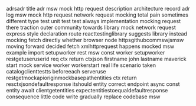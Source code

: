 adrsadr title adr msw mock http request description architecture record adr log msw mock http request network request mocking total pain sometimes different type test unit test test always implementation mocking request there traction outer community towards library mock network request express style declaration route reacttestinglibrary suggests library instead mocking fetch directly whether browser node httpsgithubcommswjsmsw moving forward decided fetch xmlhttprequest happens mocked msw example import setupworker rest msw const worker setupworker restgetuseruserid req ctx return ctxjson firstname john lastname maverick start mock service worker workerstart real life scenario taken catalogclienttestts beforeeach serveruse restgetmockapioriginmockbasepathentities ctx return resctxjsondefaultresponse itshould entity correct endpoint async const entity await clientgetentities expectentitiestoequaldefaultresponse consequence little code write gradually replace codebase msw